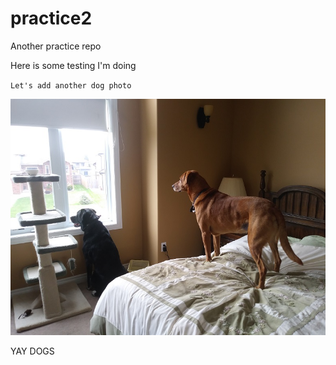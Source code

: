 # practice2
Another practice repo

Here is some testing I'm doing

`Let's add another dog photo`

![BudSam](dogs.jpg)

YAY DOGS
